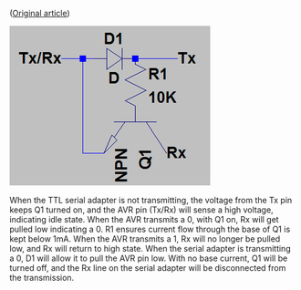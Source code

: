 ([Original article](http://nerdralph.blogspot.com/2014/01/avr-half-duplex-software-uart.html))

![alt text](half_duplex_uart.png)

When the TTL serial adapter is not transmitting, the voltage from the Tx pin keeps Q1 turned on, and the AVR pin (Tx/Rx) will sense a high voltage, indicating idle state.  When the AVR transmits a 0, with Q1 on, Rx will get pulled low indicating a 0.  R1 ensures current flow through the base of Q1 is kept below 1mA.  When the AVR transmits a 1, Rx will no longer be pulled low, and Rx will return to high state.  When the serial adapter is transmitting a 0, D1 will allow it to pull the AVR pin low.  With no base current, Q1 will be turned off, and the Rx line on the serial adapter will be disconnected from the transmission.
